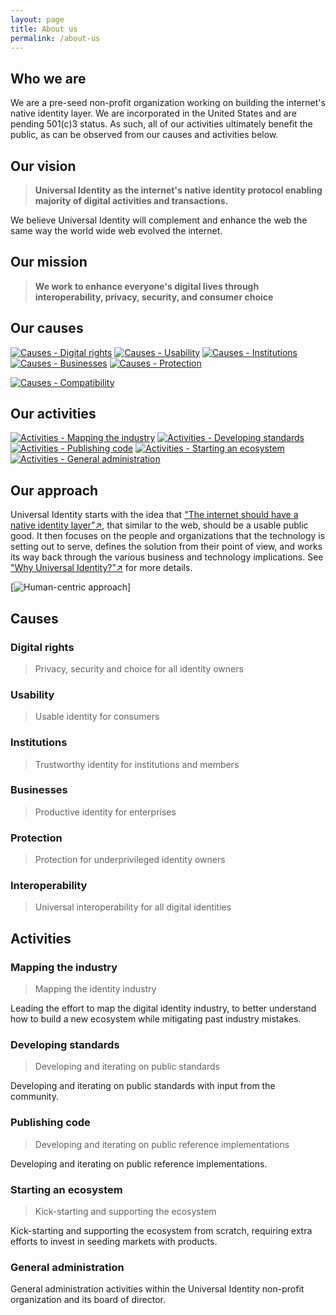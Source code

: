 ```yaml
---
layout: page
title: About us
permalink: /about-us
---
```

## Who we are

We are a pre-seed non-profit organization working on building the internet's native identity layer. We are incorporated in the United States and are pending 501(c)3 status. As such, all of our activities ultimately benefit the public, as can be observed from our causes and activities below.

## Our vision

> **Universal Identity as the internet's native identity protocol enabling majority of digital activities and transactions.**

We believe Universal Identity will complement and enhance the web the same way the world wide web evolved the internet.

## Our mission

> **We work to enhance everyone's digital lives through interoperability, privacy, security, and consumer choice**

## Our causes

[![Causes - Digital rights][causes-rights-tile]][causes-rights-tile-click]
[![Causes - Usability][causes-usability-tile]][causes-usability-tile-click]
[![Causes - Institutions][causes-institution-tile]][causes-institution-tile-click]
[![Causes - Businesses][causes-business-tile]][causes-business-tile-click]
[![Causes - Protection][causes-protection-tile]][causes-protection-tile-click]
<!-- [![Causes - Interoperability][causes-interop-tile]][causes-interop-tile-click] -->
[![Causes - Compatibility][causes-compat-tile]][causes-compat-tile-click]

[causes-rights-tile]: assets/images/about-us/causes-rights-tile.png
[causes-rights-tile-click]: about-us#digital-rights
[causes-usability-tile]: assets/images/about-us/causes-usability-tile.png
[causes-usability-tile-click]: about-us#usability
[causes-institution-tile]: assets/images/about-us/causes-institution-tile.png
[causes-institution-tile-click]: about-us#institutions
[causes-business-tile]: assets/images/about-us/causes-business-tile.png
[causes-business-tile-click]: about-us#business
[causes-protection-tile]: assets/images/about-us/causes-protection-tile.png
[causes-protection-tile-click]: about-us#protection
[causes-interop-tile]: assets/images/about-us/causes-interop-tile.png
[causes-interop-tile-click]: about-us#interoperability
[causes-compat-tile]: assets/images/about-us/causes-compat-tile.png
[causes-compat-tile-click]: about-us#Compatibility

## Our activities

[![Activities - Mapping the industry][activities-map-tile]][activities-map-tile-click]
[![Activities - Developing standards][activities-standards-tile]][activities-standards-tile-click]
[![Activities - Publishing code][activities-code-tile]][activities-code-tile-click]
[![Activities - Starting an ecosystem][activities-ecosystem-tile]][activities-ecosystem-tile-click]
[![Activities - General administration][activities-admin-tile]][activities-admin-tile-click]

[activities-map-tile]: assets/images/about-us/activities-map-tile.png
[activities-map-tile-click]: about-us#mapping-the-industry
[activities-standards-tile]: assets/images/about-us/activities-standards-tile.png
[activities-standards-tile-click]: about-us#developing-standards
[activities-code-tile]: assets/images/about-us/activities-code-tile.png
[activities-code-tile-click]: about-us#publishing-code
[activities-ecosystem-tile]: assets/images/about-us/activities-ecosystem-tile.png
[activities-ecosystem-tile-click]: about-us#starting-an-ecosystem
[activities-admin-tile]: assets/images/about-us/activities-admin-tile.png
[activities-admin-tile-click]: about-us#general-administration

## Our approach

Universal Identity starts with the idea that ["The internet should have a native identity layer"↗️](https://medium.com/universal-identity/the-internets-missing-identity-layer-3934b23b6c22), that similar to the web, should be a usable public good. It then focuses on the people and organizations that the technology is setting out to serve, defines the solution from their point of view, and works its way back through the various business and technology implications. See ["Why Universal Identity?"↗️](https://medium.com/universal-identity/why-universal-identity-ad78ebb59aa7) for more details.

[![Human-centric approach][human-centric]]
<!-- [human-centric-click] -->

[human-centric]: assets/images/about-us/human-centric.png
<!-- [human-centric-click]: https://medium.com/universal-identity/why-universal-identity-ad78ebb59aa7 -->

## Causes

### Digital rights

>Privacy, security and choice for all identity owners

### Usability

>Usable identity for consumers

### Institutions

>Trustworthy identity for institutions and members

### Businesses

>Productive identity for enterprises

### Protection

>Protection for underprivileged identity owners

### Interoperability

>Universal interoperability for all digital identities

## Activities

### Mapping the industry

> Mapping the identity industry

Leading the effort to map the digital identity industry, to better understand how to build a new ecosystem while mitigating past industry mistakes.

### Developing standards

>Developing and iterating on public standards

Developing and iterating on public standards with input from the community.

### Publishing code

>Developing and iterating on public reference implementations

Developing and iterating on public reference implementations.

### Starting an ecosystem

>Kick-starting and supporting the ecosystem

Kick-starting and supporting the ecosystem from scratch, requiring extra efforts to invest in seeding markets with products.

### General administration

General administration activities within the Universal Identity non-profit organization and its board of director.